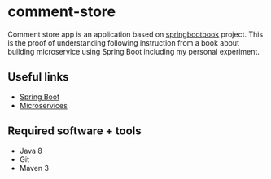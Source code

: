 # comment-store

Comment store app is an application based on [springbootbook](https://github.com/azarai/springbootbook) project.
This is the proof of understanding following instruction from a book about building microservice using Spring Boot including my personal experiment.

## Useful links

- [Spring Boot](https://projects.spring.io/spring-boot/)
- [Microservices](https://en.wikipedia.org/wiki/Microservices)

## Required software + tools

- Java 8
- Git
- Maven 3
